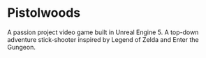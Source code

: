 # Pistolwoods
A passion project video game built in Unreal Engine 5. A top-down adventure stick-shooter inspired by Legend of Zelda and Enter the Gungeon.
